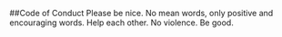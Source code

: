##Code of Conduct
Please be nice. No mean words, only positive and encouraging words. Help each other. No violence. Be good.
